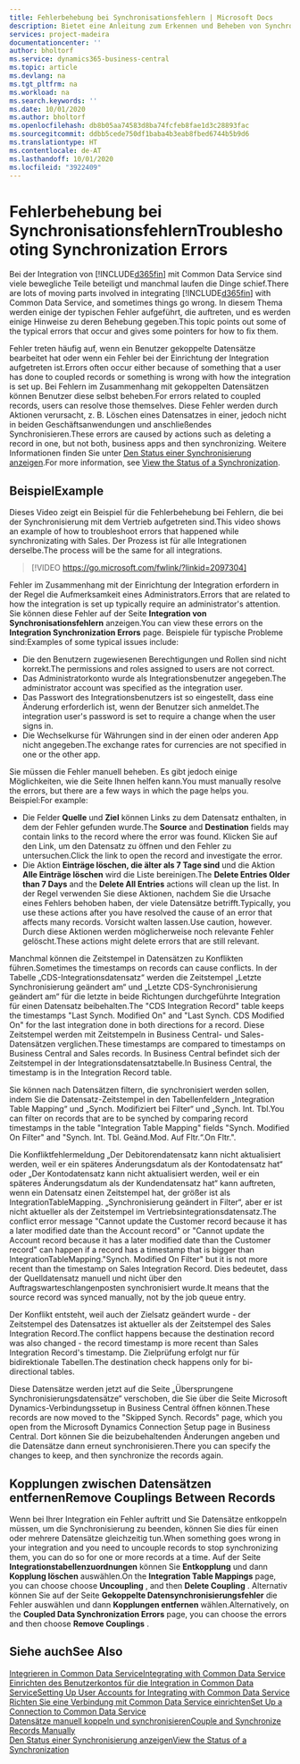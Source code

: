 ```yaml
---
title: Fehlerbehebung bei Synchronisationsfehlern | Microsoft Docs
description: Bietet eine Anleitung zum Erkennen und Beheben von Synchronisationsfehlern.
services: project-madeira
documentationcenter: ''
author: bholtorf
ms.service: dynamics365-business-central
ms.topic: article
ms.devlang: na
ms.tgt_pltfrm: na
ms.workload: na
ms.search.keywords: ''
ms.date: 10/01/2020
ms.author: bholtorf
ms.openlocfilehash: db8b05aa74583d8ba74fcfeb8fae1d3c28893fac
ms.sourcegitcommit: ddbb5cede750df1baba4b3eab8fbed6744b5b9d6
ms.translationtype: HT
ms.contentlocale: de-AT
ms.lasthandoff: 10/01/2020
ms.locfileid: "3922409"
---
```

# <a name="troubleshooting-synchronization-errors"></a><span data-ttu-id="127b4-103">Fehlerbehebung bei Synchronisationsfehlern</span><span class="sxs-lookup"><span data-stu-id="127b4-103">Troubleshooting Synchronization Errors</span></span>
<span data-ttu-id="127b4-104">Bei der Integration von [!INCLUDE[d365fin](includes/d365fin_md.md)] mit Common Data Service sind viele bewegliche Teile beteiligt und manchmal laufen die Dinge schief.</span><span class="sxs-lookup"><span data-stu-id="127b4-104">There are lots of moving parts involved in integrating [!INCLUDE[d365fin](includes/d365fin_md.md)] with Common Data Service, and sometimes things go wrong.</span></span> <span data-ttu-id="127b4-105">In diesem Thema werden einige der typischen Fehler aufgeführt, die auftreten, und es werden einige Hinweise zu deren Behebung gegeben.</span><span class="sxs-lookup"><span data-stu-id="127b4-105">This topic points out some of the typical errors that occur and gives some pointers for how to fix them.</span></span>

<span data-ttu-id="127b4-106">Fehler treten häufig auf, wenn ein Benutzer gekoppelte Datensätze bearbeitet hat oder wenn ein Fehler bei der Einrichtung der Integration aufgetreten ist.</span><span class="sxs-lookup"><span data-stu-id="127b4-106">Errors often occur either because of something that a user has done to coupled records or something is wrong with how the integration is set up.</span></span> <span data-ttu-id="127b4-107">Bei Fehlern im Zusammenhang mit gekoppelten Datensätzen können Benutzer diese selbst beheben.</span><span class="sxs-lookup"><span data-stu-id="127b4-107">For errors related to coupled records, users can resolve those themselves.</span></span> <span data-ttu-id="127b4-108">Diese Fehler werden durch Aktionen verursacht, z. B. Löschen eines Datensatzes in einer, jedoch nicht in beiden Geschäftsanwendungen und anschließendes Synchronisieren.</span><span class="sxs-lookup"><span data-stu-id="127b4-108">These errors are caused by actions such as deleting a record in one, but not both, business apps and then synchronizing.</span></span> <span data-ttu-id="127b4-109">Weitere Informationen finden Sie unter [Den Status einer Synchronisierung anzeigen](admin-how-to-view-synchronization-status.md).</span><span class="sxs-lookup"><span data-stu-id="127b4-109">For more information, see [View the Status of a Synchronization](admin-how-to-view-synchronization-status.md).</span></span>

## <a name="example"></a><span data-ttu-id="127b4-110">Beispiel</span><span class="sxs-lookup"><span data-stu-id="127b4-110">Example</span></span>
<span data-ttu-id="127b4-111">Dieses Video zeigt ein Beispiel für die Fehlerbehebung bei Fehlern, die bei der Synchronisierung mit dem Vertrieb aufgetreten sind.</span><span class="sxs-lookup"><span data-stu-id="127b4-111">This video shows an example of how to troubleshoot errors that happened while synchronizating with Sales.</span></span> <span data-ttu-id="127b4-112">Der Prozess ist für alle Integrationen derselbe.</span><span class="sxs-lookup"><span data-stu-id="127b4-112">The process will be the same for all integrations.</span></span> 

> [!VIDEO https://go.microsoft.com/fwlink/?linkid=2097304]

<span data-ttu-id="127b4-113">Fehler im Zusammenhang mit der Einrichtung der Integration erfordern in der Regel die Aufmerksamkeit eines Administrators.</span><span class="sxs-lookup"><span data-stu-id="127b4-113">Errors that are related to how the integration is set up typically require an administrator's attention.</span></span> <span data-ttu-id="127b4-114">Sie können diese Fehler auf der Seite **Integration von Synchronisationsfehlern** anzeigen.</span><span class="sxs-lookup"><span data-stu-id="127b4-114">You can view these errors on the **Integration Synchronization Errors** page.</span></span> <span data-ttu-id="127b4-115">Beispiele für typische Probleme sind:</span><span class="sxs-lookup"><span data-stu-id="127b4-115">Examples of some typical issues include:</span></span>  
  
* <span data-ttu-id="127b4-116">Die den Benutzern zugewiesenen Berechtigungen und Rollen sind nicht korrekt.</span><span class="sxs-lookup"><span data-stu-id="127b4-116">The permissions and roles assigned to users are not correct.</span></span>  
* <span data-ttu-id="127b4-117">Das Administratorkonto wurde als Integrationsbenutzer angegeben.</span><span class="sxs-lookup"><span data-stu-id="127b4-117">The administrator account was specified as the integration user.</span></span>  
* <span data-ttu-id="127b4-118">Das Passwort des Integrationsbenutzers ist so eingestellt, dass eine Änderung erforderlich ist, wenn der Benutzer sich anmeldet.</span><span class="sxs-lookup"><span data-stu-id="127b4-118">The integration user's password is set to require a change when the user signs in.</span></span>  
* <span data-ttu-id="127b4-119">Die Wechselkurse für Währungen sind in der einen oder anderen App nicht angegeben.</span><span class="sxs-lookup"><span data-stu-id="127b4-119">The exchange rates for currencies are not specified in one or the other app.</span></span>  
  
<span data-ttu-id="127b4-120">Sie müssen die Fehler manuell beheben. Es gibt jedoch einige Möglichkeiten, wie die Seite Ihnen helfen kann.</span><span class="sxs-lookup"><span data-stu-id="127b4-120">You must manually resolve the errors, but there are a few ways in which the page helps you.</span></span> <span data-ttu-id="127b4-121">Beispiel:</span><span class="sxs-lookup"><span data-stu-id="127b4-121">For example:</span></span>  

* <span data-ttu-id="127b4-122">Die Felder **Quelle** und **Ziel** können Links zu dem Datensatz enthalten, in dem der Fehler gefunden wurde.</span><span class="sxs-lookup"><span data-stu-id="127b4-122">The **Source** and **Destination** fields may contain links to the record where the error was found.</span></span> <span data-ttu-id="127b4-123">Klicken Sie auf den Link, um den Datensatz zu öffnen und den Fehler zu untersuchen.</span><span class="sxs-lookup"><span data-stu-id="127b4-123">Click the link to open the record and investigate the error.</span></span>  
* <span data-ttu-id="127b4-124">Die Aktion **Einträge löschen, die älter als 7 Tage sind** und die Aktion **Alle Einträge löschen** wird die Liste bereinigen.</span><span class="sxs-lookup"><span data-stu-id="127b4-124">The **Delete Entries Older than 7 Days** and the **Delete All Entries** actions will clean up the list.</span></span> <span data-ttu-id="127b4-125">In der Regel verwenden Sie diese Aktionen, nachdem Sie die Ursache eines Fehlers behoben haben, der viele Datensätze betrifft.</span><span class="sxs-lookup"><span data-stu-id="127b4-125">Typically, you use these actions after you have resolved the cause of an error that affects many records.</span></span> <span data-ttu-id="127b4-126">Vorsicht walten lassen.</span><span class="sxs-lookup"><span data-stu-id="127b4-126">Use caution, however.</span></span> <span data-ttu-id="127b4-127">Durch diese Aktionen werden möglicherweise noch relevante Fehler gelöscht.</span><span class="sxs-lookup"><span data-stu-id="127b4-127">These actions might delete errors that are still relevant.</span></span>

<span data-ttu-id="127b4-128">Manchmal können die Zeitstempel in Datensätzen zu Konflikten führen.</span><span class="sxs-lookup"><span data-stu-id="127b4-128">Sometimes the timestamps on records can cause conflicts.</span></span> <span data-ttu-id="127b4-129">In der Tabelle „CDS-Integrationsdatensatz“ werden die Zeitstempel „Letzte Synchronisierung geändert am“ und „Letzte CDS-Synchronisierung geändert am“ für die letzte in beide Richtungen durchgeführte Integration für einen Datensatz beibehalten.</span><span class="sxs-lookup"><span data-stu-id="127b4-129">The "CDS Integration Record" table keeps the timestamps "Last Synch. Modified On" and "Last Synch. CDS Modified On" for the last integration done in both directions for a record.</span></span> <span data-ttu-id="127b4-130">Diese Zeitstempel werden mit Zeitstempeln in Business Central- und Sales-Datensätzen verglichen.</span><span class="sxs-lookup"><span data-stu-id="127b4-130">These timestamps are compared to timestamps on Business Central and Sales records.</span></span> <span data-ttu-id="127b4-131">In Business Central befindet sich der Zeitstempel in der Integrationsdatensatztabelle.</span><span class="sxs-lookup"><span data-stu-id="127b4-131">In Business Central, the timestamp is in the Integration Record table.</span></span>

<span data-ttu-id="127b4-132">Sie können nach Datensätzen filtern, die synchronisiert werden sollen, indem Sie die Datensatz-Zeitstempel in den Tabellenfeldern „Integration Table Mapping“ und „Synch. Modifiziert bei Filter“ und „Synch. Int. Tbl.</span><span class="sxs-lookup"><span data-stu-id="127b4-132">You can filter on records that are to be synched by comparing record timestamps in the table "Integration Table Mapping" fields "Synch. Modified On Filter" and "Synch. Int. Tbl.</span></span> <span data-ttu-id="127b4-133">Geänd.</span><span class="sxs-lookup"><span data-stu-id="127b4-133">Mod.</span></span> <span data-ttu-id="127b4-134">Auf Fltr.“.</span><span class="sxs-lookup"><span data-stu-id="127b4-134">On Fltr.".</span></span>

<span data-ttu-id="127b4-135">Die Konfliktfehlermeldung „Der Debitorendatensatz kann nicht aktualisiert werden, weil er ein späteres Änderungsdatum als der Kontodatensatz hat“ oder „Der Kontodatensatz kann nicht aktualisiert werden, weil er ein späteres Änderungsdatum als der Kundendatensatz hat“ kann auftreten, wenn ein Datensatz einen Zeitstempel hat, der größer ist als IntegrationTableMapping. „Synchronisierung geändert in Filter“, aber er ist nicht aktueller als der Zeitstempel im Vertriebsintegrationsdatensatz.</span><span class="sxs-lookup"><span data-stu-id="127b4-135">The conflict error message "Cannot update the Customer record because it has a later modified date than the Account record" or "Cannot update the Account record because it has a later modified date than the Customer record" can happen if a record has a timestamp that is bigger than IntegrationTableMapping."Synch. Modified On Filter" but it is not more recent than the timestamp on Sales Integration Record.</span></span> <span data-ttu-id="127b4-136">Dies bedeutet, dass der Quelldatensatz manuell und nicht über den Auftragswarteschlangenposten synchronisiert wurde.</span><span class="sxs-lookup"><span data-stu-id="127b4-136">It means that the source record was synced manually, not by the job queue entry.</span></span> 

<span data-ttu-id="127b4-137">Der Konflikt entsteht, weil auch der Zielsatz geändert wurde - der Zeitstempel des Datensatzes ist aktueller als der Zeitstempel des Sales Integration Record.</span><span class="sxs-lookup"><span data-stu-id="127b4-137">The conflict happens because the destination record was also changed  - the record timestamp is more recent than Sales Integration Record's timestamp.</span></span> <span data-ttu-id="127b4-138">Die Zielprüfung erfolgt nur für bidirektionale Tabellen.</span><span class="sxs-lookup"><span data-stu-id="127b4-138">The destination check happens only for bi-directional tables.</span></span> 

<span data-ttu-id="127b4-139">Diese Datensätze werden jetzt auf die Seite „Übersprungene Synchronisierungsdatensätze“ verschoben, die Sie über die Seite Microsoft Dynamics-Verbindungssetup in Business Central öffnen können.</span><span class="sxs-lookup"><span data-stu-id="127b4-139">These records are now moved to the "Skipped Synch. Records" page, which you open from the Microsoft Dynamics Connection Setup page in Business Central.</span></span> <span data-ttu-id="127b4-140">Dort können Sie die beizubehaltenden Änderungen angeben und die Datensätze dann erneut synchronisieren.</span><span class="sxs-lookup"><span data-stu-id="127b4-140">There you can specify the changes to keep, and then synchronize the records again.</span></span>

## <a name="remove-couplings-between-records"></a><span data-ttu-id="127b4-141">Kopplungen zwischen Datensätzen entfernen</span><span class="sxs-lookup"><span data-stu-id="127b4-141">Remove Couplings Between Records</span></span>
<span data-ttu-id="127b4-142">Wenn bei Ihrer Integration ein Fehler auftritt und Sie Datensätze entkoppeln müssen, um die Synchronisierung zu beenden, können Sie dies für einen oder mehrere Datensätze gleichzeitig tun.</span><span class="sxs-lookup"><span data-stu-id="127b4-142">When something goes wrong in your integration and you need to uncouple records to stop synchronizing them, you can do so for one or more records at a time.</span></span> <span data-ttu-id="127b4-143">Auf der Seite **Integrationstabellenzuordnungen** können Sie **Entkopplung** und dann **Kopplung löschen** auswählen.</span><span class="sxs-lookup"><span data-stu-id="127b4-143">On the **Integration Table Mappings** page, you can choose choose **Uncoupling** , and then **Delete Coupling** .</span></span> <span data-ttu-id="127b4-144">Alternativ können Sie auf der Seite **Gekoppelte Datensynchronisierungsfehler** die Fehler auswählen und dann **Kopplungen entfernen** wählen.</span><span class="sxs-lookup"><span data-stu-id="127b4-144">Alternatively, on the **Coupled Data Synchronization Errors** page, you can choose the errors and then choose **Remove Couplings** .</span></span> 

## <a name="see-also"></a><span data-ttu-id="127b4-145">Siehe auch</span><span class="sxs-lookup"><span data-stu-id="127b4-145">See Also</span></span>
[<span data-ttu-id="127b4-146">Integrieren in Common Data Service</span><span class="sxs-lookup"><span data-stu-id="127b4-146">Integrating with Common Data Service</span></span>](admin-prepare-dynamics-365-for-sales-for-integration.md)  
[<span data-ttu-id="127b4-147">Einrichten des Benutzerkontos für die Integration in Common Data Service</span><span class="sxs-lookup"><span data-stu-id="127b4-147">Setting Up User Accounts for Integrating with Common Data Service</span></span>](admin-setting-up-integration-with-dynamics-sales.md)  
[<span data-ttu-id="127b4-148">Richten Sie eine Verbindung mit Common Data Service einrichten</span><span class="sxs-lookup"><span data-stu-id="127b4-148">Set Up a Connection to Common Data Service</span></span>](admin-how-to-set-up-a-dynamics-crm-connection.md)  
[<span data-ttu-id="127b4-149">Datensätze manuell koppeln und synchronisieren</span><span class="sxs-lookup"><span data-stu-id="127b4-149">Couple and Synchronize Records Manually</span></span>](admin-how-to-couple-and-synchronize-records-manually.md)  
[<span data-ttu-id="127b4-150">Den Status einer Synchronisierung anzeigen</span><span class="sxs-lookup"><span data-stu-id="127b4-150">View the Status of a Synchronization</span></span>](admin-how-to-view-synchronization-status.md)  
